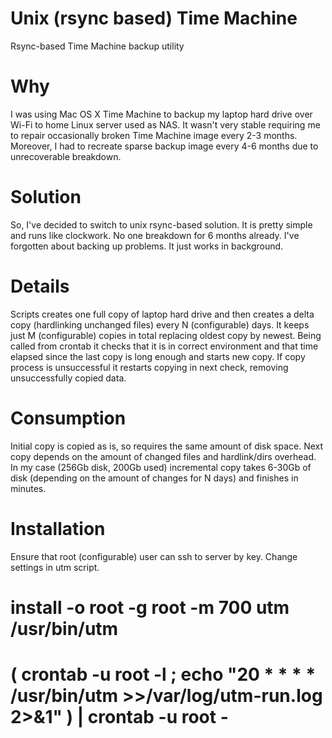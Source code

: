 Unix (rsync based) Time Machine
=================

Rsync-based Time Machine backup utility

Why
=================
I was using Mac OS X Time Machine to backup my laptop hard drive over Wi-Fi
to home Linux server used as NAS. It wasn't very stable requiring me to
repair occasionally broken Time Machine image every 2-3 months. Moreover, I
had to recreate sparse backup image every 4-6 months due to unrecoverable
breakdown.

Solution
=================
So, I've decided to switch to unix rsync-based solution. It is pretty simple
and runs like clockwork. No one breakdown for 6 months already.
I've forgotten about backing up problems. It just works in background.

Details
=================
Scripts creates one full copy of laptop hard drive and then creates
a delta copy (hardlinking unchanged files) every N (configurable) days.
It keeps just M (configurable) copies in total replacing oldest copy by newest.
Being called from crontab it checks that it is in correct environment and
that time elapsed since the last copy is long enough and starts new copy.
If copy process is unsuccessful it restarts copying in next check,
removing unsuccessfully copied data.

Consumption
=================
Initial copy is copied as is, so requires the same amount of disk space.
Next copy depends on the amount of changed files and hardlink/dirs overhead.
In my case (256Gb disk, 200Gb used) incremental copy takes 6-30Gb of disk
(depending on the amount of changes for N days) and finishes in minutes.

Installation
=================
Ensure that root (configurable) user can ssh to server by key.
Change settings in utm script.
# install -o root -g root -m 700 utm /usr/bin/utm
# ( crontab -u root -l ; echo "20 * * * * /usr/bin/utm >>/var/log/utm-run.log 2>&1" ) | crontab -u root -
